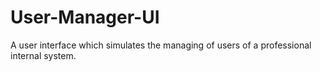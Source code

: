 # User-Manager-UI
A user interface which simulates the managing of users of a professional internal system.

